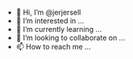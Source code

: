 - 👋 Hi, I’m @jerjersell
- 👀 I’m interested in ...
- 🌱 I’m currently learning ...
- 💞️ I’m looking to collaborate on ...
- 📫 How to reach me ...

<!---
jerjersell/jerjersell is a ✨ special ✨ repository because its `README.md` (this file) appears on your GitHub profile.
You can click the Preview link to take a look at your changes.
--->

